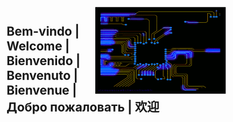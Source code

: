 <img src="loop_processing GIF.gif" alt="CPU gif" width="300" height="200" align = "right">


# Bem-vindo | Welcome | Bienvenido | Benvenuto | Bienvenue | Добро пожаловать | 欢迎
